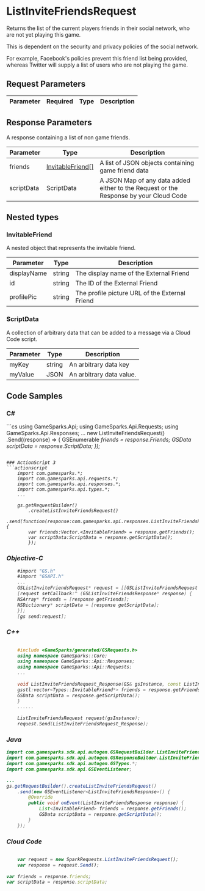 
# ListInviteFriendsRequest


Returns the list of the current players friends in their social network, who are not yet playing this game.

This is dependent on the security and privacy policies of the social network.

For example, Facebook's policies prevent this friend list being provided, whereas Twitter will supply a list of users who are not playing the game.


## Request Parameters

Parameter | Required | Type | Description
--------- | -------- | ---- | -----------

## Response Parameters


A response containing a list of non game friends.

Parameter | Type | Description
--------- | ---- | -----------
friends | [InvitableFriend[]](#invitablefriend) | A list of JSON objects containing game friend data
scriptData | ScriptData | A JSON Map of any data added either to the Request or the Response by your Cloud Code

## Nested types

### InvitableFriend

A nested object that represents the invitable friend.

Parameter | Type | Description
--------- | ---- | -----------
displayName | string | The display name of the External Friend
id | string | The ID of the External Friend
profilePic | string | The profile picture URL of the External Friend

### ScriptData

A collection of arbitrary data that can be added to a message via a Cloud Code script.

Parameter | Type | Description
--------- | ---- | -----------
myKey | string | An arbitrary data key
myValue | JSON | An arbitrary data value.


## Code Samples

<h3>C#</h3>
```cs
	using GameSparks.Api;
	using GameSparks.Api.Requests;
	using GameSparks.Api.Responses;
	...
	new ListInviteFriendsRequest()
		.Send((response) => {
		GSEnumerable<var> friends = response.Friends; 
		GSData scriptData = response.ScriptData; 
		});

```

### ActionScript 3
```actionscript
	import com.gamesparks.*;
	import com.gamesparks.api.requests.*;
	import com.gamesparks.api.responses.*;
	import com.gamesparks.api.types.*;
	...
	
	gs.getRequestBuilder()
	    .createListInviteFriendsRequest()
		.send(function(response:com.gamesparks.api.responses.ListInviteFriendsResponse):void {
		var friends:Vector.<InvitableFriend> = response.getFriends(); 
		var scriptData:ScriptData = response.getScriptData(); 
		});

```

### Objective-C
```objectivec
	#import "GS.h"
	#import "GSAPI.h"
	...
	GSListInviteFriendsRequest* request = [[GSListInviteFriendsRequest alloc] init];
	[request setCallback:^ (GSListInviteFriendsResponse* response) {
	NSArray* friends = [response getFriends]; 
	NSDictionary* scriptData = [response getScriptData]; 
	}];
	[gs send:request];

```

### C++
```cpp

	#include <GameSparks/generated/GSRequests.h>
	using namespace GameSparks::Core;
	using namespace GameSparks::Api::Responses;
	using namespace GameSparks::Api::Requests;
	...
	
	void ListInviteFriendsRequest_Response(GS& gsInstance, const ListInviteFriendsResponse& response) {
	gsstl:vector<Types::InvitableFriend*> friends = response.getFriends(); 
	GSData scriptData = response.getScriptData(); 
	}
	......
	
	ListInviteFriendsRequest request(gsInstance);
	request.Send(ListInviteFriendsRequest_Response);
```

### Java
```java
import com.gamesparks.sdk.api.autogen.GSRequestBuilder.ListInviteFriendsRequest;
import com.gamesparks.sdk.api.autogen.GSResponseBuilder.ListInviteFriendsResponse;
import com.gamesparks.sdk.api.autogen.GSTypes.*;
import com.gamesparks.sdk.api.GSEventListener;

...
gs.getRequestBuilder().createListInviteFriendsRequest()
	.send(new GSEventListener<ListInviteFriendsResponse>() {
		@Override
		public void onEvent(ListInviteFriendsResponse response) {
			List<InvitableFriend> friends = response.getFriends(); 
			GSData scriptData = response.getScriptData(); 
		}
	});

```

### Cloud Code
```javascript

	var request = new SparkRequests.ListInviteFriendsRequest();
	var response = request.Send();
	
var friends = response.friends; 
var scriptData = response.scriptData; 
```


